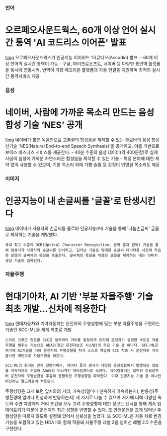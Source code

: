 ### 언어
# 오르페오사운드웍스, 60개 이상 언어 실시간 통역 'AI 코드리스 이어폰' 발표
[!img](/img/아큐디오.jpg)
	오르페오사운드윅스가 인공지능 이어버드 '아큐디오(Accudio) 발표.
    - 60개 이상 언어의 실시간 통역이 가능
        - 구글, 마이크로소프트, 네이버 등 다양한 통번역 플랫폼을 동시에 연동시켜,
      번역이 가장 매끄러운 플랫폼과 자동 연결을 지원하며 최적의 실시간 통역서비스 제공

### 음성
# 네이버, 사람에 가까운 목소리 만드는 음성 합성 기술 ‘NES’ 공개
[!img](/img/NES.jpg)
	네이버가 짧은 녹음만으로 고품질의 합성음을 제작할 수 있는 클로바의 음성 합성 신기술 ‘NES(Natural End–to-end Speech Synthesis)’을 공개하고, 이를 기반으로 보이스 비즈니스 서비스를 제공한다.
	-  40분 수준의 음성 데이터(약 400문장)로 실제 사람의 음성에 가까운 자연스러운 합성음을 제작할 수 있는 기술
	-  특정 분야에 대한 제약 없이 사용할 수 있으며, 기본 목소리 외에 기쁨·슬픔 등 감정이 반영된 목소리도 제공

### 이미지
# 인공지능이 내 손글씨를 '글꼴'로 탄생시킨다
[!img](/img/손글씨.jpg)
	네이버가 사용자의 손글씨를 클로바 인공지능(AI) 기술을 통해 '나눔손글씨' 글꼴로 제작하는 기술을 개발했다.
	
	국내 최고 수준의 OCR(Optical Character Recognition, 광학 문자 판독) 기술을 통해 컴퓨터가 사용자의 손글씨를 인식하고, 딥러닝 기술로 방대한 손글씨 데이터를 사전에 학습한 모델이 글씨체의 특징을 추출한다. 글씨체의 특징을 적용한 글꼴을 제작하는 데는 이미지 생성 기술이 접목된다.

### 자율주행
# 현대기아차, AI 기반 '부분 자율주행' 기술 최초 개발...신차에 적용한다
[!img](/img/자율주행.jpg)
	현대자동차와 기아자동차는 운전자의 주행성향에 맞는 부분 자율주행을 구현하는 기술인 SCC-ML을 세계 최초로 개발
	
	스마트 크루즈 컨트롤 SCC은 앞차와의 거리를 일정하게 유지해 운전자가 설정한 속도로 자율주행을 해주는 기능으로 ADAS(첨단 운전자보조 시스템)의 주요 기술 중 하나다. SCC-ML은 여기에 AI기술을 더해 운전자의 주행성향을 차가 스스로 학습해 SCC 작동 시 운전자와 거의 흡사한 패턴으로 자율주행을 해준다.
	
	SCC-ML의 원리는 먼저 전방카메라, 레이더 등의 센서가 다양한 운전상황에서 발생되는 정보를 지속적으로 수집해 ADAS의 두뇌격인 제어컴퓨터로 보낸다. 제어컴퓨터는 입력된 정보로부터 운전자의 주행습관을 추출해 종합적인 주행성향을 파악한다. 이때 인공지능 기술 중 하나인 머신러닝 알고리즘이 적용된다.
주행성향은 크게 보면 앞차와의 거리, 가속성(얼마나 신속하게 가속하는지), 반응성(주행환경에 얼마나 민첩하게 반응하는지) 세 가지로 나눌 수 있으며 거기에 더해 다양한 속도와 주변 차량과의 거리 조건을 모두 고려
주행성향에 대한 정보는 센서를 통해 계속 업데이트되기 때문에 운전자의 최근 성향을 반영할 수 있다. 또 안전운전을 크게 벗어난 주행성향은 따르지 않도록 설정돼 있어서 신뢰성을 높였다. 또 SCC-ML은 자동 차로 변경 기능을 포함하고 있는 HDA II와 함께 적용돼 자율주행 레벨 2을 넘어선 레벨 2.5 수준을 구현한다.


